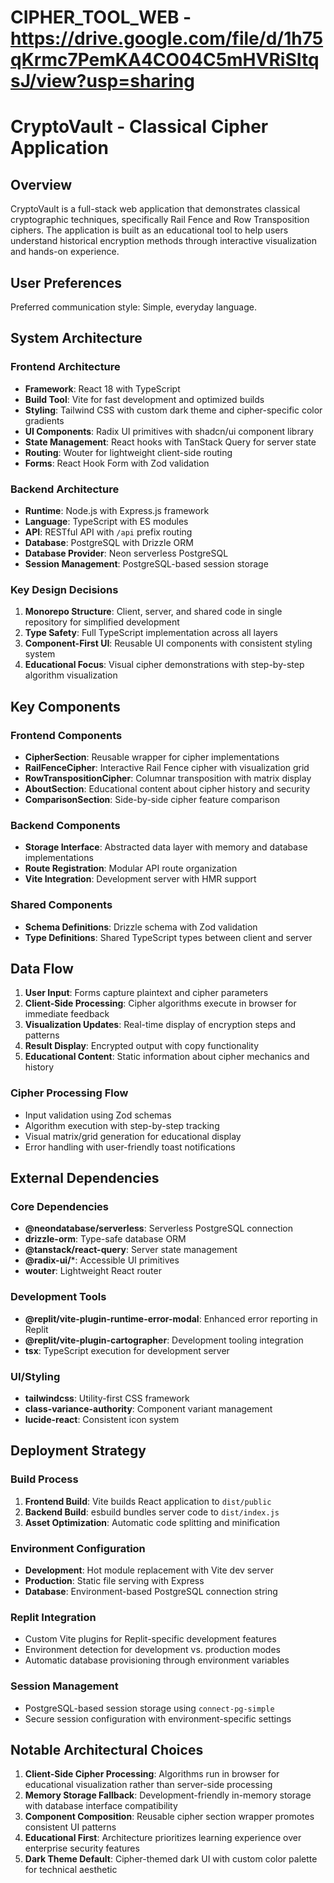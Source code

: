 # CIPHER_TOOL_WEB - https://drive.google.com/file/d/1h75qKrmc7PemKA4CO04C5mHVRiSItqsJ/view?usp=sharing
# CryptoVault - Classical Cipher Application

## Overview

CryptoVault is a full-stack web application that demonstrates classical cryptographic techniques, specifically Rail Fence and Row Transposition ciphers. The application is built as an educational tool to help users understand historical encryption methods through interactive visualization and hands-on experience.

## User Preferences

Preferred communication style: Simple, everyday language.

## System Architecture

### Frontend Architecture
- **Framework**: React 18 with TypeScript
- **Build Tool**: Vite for fast development and optimized builds
- **Styling**: Tailwind CSS with custom dark theme and cipher-specific color gradients
- **UI Components**: Radix UI primitives with shadcn/ui component library
- **State Management**: React hooks with TanStack Query for server state
- **Routing**: Wouter for lightweight client-side routing
- **Forms**: React Hook Form with Zod validation

### Backend Architecture
- **Runtime**: Node.js with Express.js framework
- **Language**: TypeScript with ES modules
- **API**: RESTful API with `/api` prefix routing
- **Database**: PostgreSQL with Drizzle ORM
- **Database Provider**: Neon serverless PostgreSQL
- **Session Management**: PostgreSQL-based session storage

### Key Design Decisions

1. **Monorepo Structure**: Client, server, and shared code in single repository for simplified development
2. **Type Safety**: Full TypeScript implementation across all layers
3. **Component-First UI**: Reusable UI components with consistent styling system
4. **Educational Focus**: Visual cipher demonstrations with step-by-step algorithm visualization

## Key Components

### Frontend Components
- **CipherSection**: Reusable wrapper for cipher implementations
- **RailFenceCipher**: Interactive Rail Fence cipher with visualization grid
- **RowTranspositionCipher**: Columnar transposition with matrix display
- **AboutSection**: Educational content about cipher history and security
- **ComparisonSection**: Side-by-side cipher feature comparison

### Backend Components
- **Storage Interface**: Abstracted data layer with memory and database implementations
- **Route Registration**: Modular API route organization
- **Vite Integration**: Development server with HMR support

### Shared Components
- **Schema Definitions**: Drizzle schema with Zod validation
- **Type Definitions**: Shared TypeScript types between client and server

## Data Flow

1. **User Input**: Forms capture plaintext and cipher parameters
2. **Client-Side Processing**: Cipher algorithms execute in browser for immediate feedback
3. **Visualization Updates**: Real-time display of encryption steps and patterns
4. **Result Display**: Encrypted output with copy functionality
5. **Educational Content**: Static information about cipher mechanics and history

### Cipher Processing Flow
- Input validation using Zod schemas
- Algorithm execution with step-by-step tracking
- Visual matrix/grid generation for educational display
- Error handling with user-friendly toast notifications

## External Dependencies

### Core Dependencies
- **@neondatabase/serverless**: Serverless PostgreSQL connection
- **drizzle-orm**: Type-safe database ORM
- **@tanstack/react-query**: Server state management
- **@radix-ui/***: Accessible UI primitives
- **wouter**: Lightweight React router

### Development Tools
- **@replit/vite-plugin-runtime-error-modal**: Enhanced error reporting in Replit
- **@replit/vite-plugin-cartographer**: Development tooling integration
- **tsx**: TypeScript execution for development server

### UI/Styling
- **tailwindcss**: Utility-first CSS framework
- **class-variance-authority**: Component variant management
- **lucide-react**: Consistent icon system

## Deployment Strategy

### Build Process
1. **Frontend Build**: Vite builds React application to `dist/public`
2. **Backend Build**: esbuild bundles server code to `dist/index.js`
3. **Asset Optimization**: Automatic code splitting and minification

### Environment Configuration
- **Development**: Hot module replacement with Vite dev server
- **Production**: Static file serving with Express
- **Database**: Environment-based PostgreSQL connection string

### Replit Integration
- Custom Vite plugins for Replit-specific development features
- Environment detection for development vs. production modes
- Automatic database provisioning through environment variables

### Session Management
- PostgreSQL-based session storage using `connect-pg-simple`
- Secure session configuration with environment-specific settings

## Notable Architectural Choices

1. **Client-Side Cipher Processing**: Algorithms run in browser for educational visualization rather than server-side processing
2. **Memory Storage Fallback**: Development-friendly in-memory storage with database interface compatibility
3. **Component Composition**: Reusable cipher section wrapper promotes consistent UI patterns
4. **Educational First**: Architecture prioritizes learning experience over enterprise security features
5. **Dark Theme Default**: Cipher-themed dark UI with custom color palette for technical aesthetic
